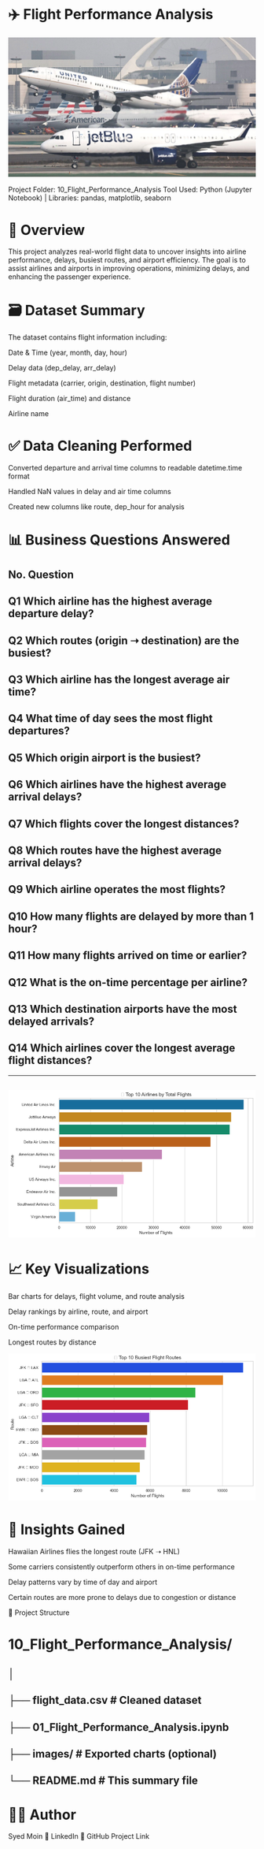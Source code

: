 # ✈️ Flight Performance Analysis 

![Planes](https://github.com/Syed-Moinuddin2025/python_projects_analyses/blob/main/10_Flight_Performance_Analysis/Images/Planes.png)

Project Folder: 10_Flight_Performance_Analysis
Tool Used: Python (Jupyter Notebook) | Libraries: pandas, matplotlib, seaborn

# 📌 Overview
This project analyzes real-world flight data to uncover insights into airline performance, delays, busiest routes, and airport efficiency. The goal is to assist airlines and airports in improving operations, minimizing delays, and enhancing the passenger experience.

# 🗃️ Dataset Summary
The dataset contains flight information including:

Date & Time (year, month, day, hour)

Delay data (dep_delay, arr_delay)

Flight metadata (carrier, origin, destination, flight number)

Flight duration (air_time) and distance

Airline name

# ✅ Data Cleaning Performed
Converted departure and arrival time columns to readable datetime.time format

Handled NaN values in delay and air time columns

Created new columns like route, dep_hour for analysis

# 📊 Business Questions Answered
## No.	Question
## Q1	Which airline has the highest average departure delay?
## Q2	Which routes (origin ➝ destination) are the busiest?
## Q3	Which airline has the longest average air time?
## Q4	What time of day sees the most flight departures?
## Q5	Which origin airport is the busiest?
## Q6	Which airlines have the highest average arrival delays?
## Q7	Which flights cover the longest distances?
## Q8	Which routes have the highest average arrival delays?
## Q9	Which airline operates the most flights?
## Q10	How many flights are delayed by more than 1 hour?
## Q11	How many flights arrived on time or earlier?
## Q12	What is the on-time percentage per airline?
## Q13	Which destination airports have the most delayed arrivals?
## Q14	Which airlines cover the longest average flight distances?

---
![Top 10](https://github.com/Syed-Moinuddin2025/python_projects_analyses/blob/main/10_Flight_Performance_Analysis/Images/Top10Airlines.png)
---
# 📈 Key Visualizations
Bar charts for delays, flight volume, and route analysis

Delay rankings by airline, route, and airport

On-time performance comparison

Longest routes by distance

![Busuest](https://github.com/Syed-Moinuddin2025/python_projects_analyses/blob/main/10_Flight_Performance_Analysis/Images/busiesFlightsRoutes.png)
# 📌 Insights Gained
Hawaiian Airlines flies the longest route (JFK ➝ HNL)

Some carriers consistently outperform others in on-time performance

Delay patterns vary by time of day and airport

Certain routes are more prone to delays due to congestion or distance

📂 Project Structure
# 10_Flight_Performance_Analysis/
## │
## ├── flight_data.csv           # Cleaned dataset
## ├── 01_Flight_Performance_Analysis.ipynb
## ├── images/                   # Exported charts (optional)
## └── README.md                 # This summary file

# 👨‍💻 Author
Syed Moin
🔗 LinkedIn
📁 GitHub Project Link

